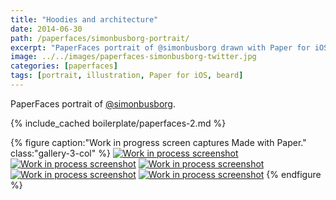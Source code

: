 ```yaml
---
title: "Hoodies and architecture"
date: 2014-06-30
path: /paperfaces/simonbusborg-portrait/
excerpt: "PaperFaces portrait of @simonbusborg drawn with Paper for iOS on an iPad."
image: ../../images/paperfaces-simonbusborg-twitter.jpg
categories: [paperfaces]
tags: [portrait, illustration, Paper for iOS, beard]
---
```


PaperFaces portrait of [@simonbusborg](https://twitter.com/simonbusborg).

{% include_cached boilerplate/paperfaces-2.md %}

{% figure caption:"Work in progress screen captures Made with Paper." class:"gallery-3-col" %}
[![Work in process screenshot](../../images/paperfaces-simonbusborg-process-1-600.jpg)](../../images/paperfaces-simonbusborg-process-1-lg.jpg) [![Work in process screenshot](../../images/paperfaces-simonbusborg-process-2-600.jpg)](../../images/paperfaces-simonbusborg-process-2-lg.jpg) [![Work in process screenshot](../../images/paperfaces-simonbusborg-process-3-600.jpg)](../../images/paperfaces-simonbusborg-process-3-lg.jpg) [![Work in process screenshot](../../images/paperfaces-simonbusborg-process-4-600.jpg)](../../images/paperfaces-simonbusborg-process-4-lg.jpg) [![Work in process screenshot](../../images/paperfaces-simonbusborg-process-5-600.jpg)](../../images/paperfaces-simonbusborg-process-5-lg.jpg)
{% endfigure %}
